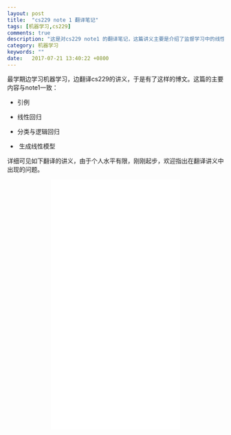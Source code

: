 ```yaml
---
layout: post
title:  "cs229 note 1 翻译笔记"
tags: [机器学习,cs229]
comments: true
description: "这是对cs229 note1 的翻译笔记，这篇讲义主要是介绍了监督学习中的线性回归和逻辑谛斯回归，以及指数家族与生成线性模型。"
category: 机器学习
keywords: ""
date:   2017-07-21 13:40:22 +0800
---
```


最学期边学习机器学习，边翻译cs229的讲义，于是有了这样的博文。这篇的主要内容与note1一致：

- 引例 

- 线性回归

- 分类与逻辑回归 
   
-  生成线性模型

详细可见如下翻译的讲义，由于个人水平有限，刚刚起步，欢迎指出在翻译讲义中出现的问题。
  
<center><embed src="/assets/file/note1_Supervised learning.pdf"  height="580"></center>                        

